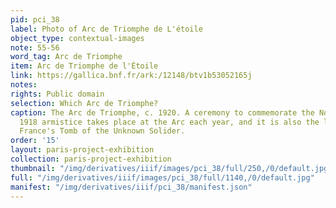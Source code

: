 ```yaml
---
pid: pci_38
label: Photo of Arc de Triomphe de L'étoile
object_type: contextual-images
note: 55-56
word_tag: Arc de Triomphe
item: Arc de Triomphe de l'Étoile
link: https://gallica.bnf.fr/ark:/12148/btv1b53052165j
notes: 
rights: Public domain
selection: Which Arc de Triomphe?
caption: The Arc de Triomphe, c. 1920. A ceremony to commemorate the November 11,
  1918 armistice takes place at the Arc each year, and it is also the location of
  France's Tomb of the Unknown Solider.
order: '15'
layout: paris-project-exhibition
collection: paris-project-exhibition
thumbnail: "/img/derivatives/iiif/images/pci_38/full/250,/0/default.jpg"
full: "/img/derivatives/iiif/images/pci_38/full/1140,/0/default.jpg"
manifest: "/img/derivatives/iiif/pci_38/manifest.json"
---
```

